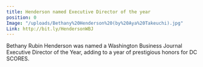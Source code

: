 ```yaml
---
title: Henderson named Executive Director of the year
position: 0
Image: "/uploads/Bethany%20Henderson%20(by%20Aya%20Takeuchi).jpg"
Link: http://bit.ly/HendersonWBJ
---
```


Bethany Rubin Henderson was named a Washington Business Journal Executive Director of the Year, adding to a year of prestigious honors for DC SCORES.